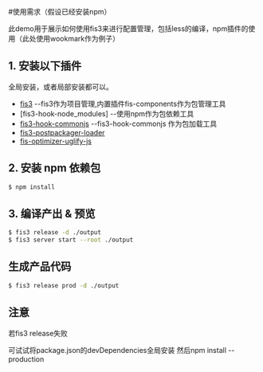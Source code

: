 #使用需求（假设已经安装npm）

此demo用于展示如何使用fis3来进行配置管理，包括less的编译，npm插件的使用（此处使用wookmark作为例子）

## 1. 安装以下插件
全局安装，或者局部安装都可以。

* [fis3](https://github.com/fex-team/fis3) 
  --fis3作为项目管理,内置插件fis-components作为包管理工具
* [fis3-hook-node_modules]
  --使用npm作为包依赖工具
* [fis3-hook-commonjs](https://github.com/fex-team/fis3-hook-commonjs)
  --fis3-hook-commonjs 作为包加载工具
* [fis3-postpackager-loader](https://github.com/fex-team/fis3-postpackager-loader)
* [fis-optimizer-uglify-js](https://github.com/fex-team/fis-optimizer-uglify-js)



## 2. 安装 npm 依赖包

```bash
$ npm install 
```

## 3. 编译产出 & 预览

```bash
$ fis3 release -d ./output
$ fis3 server start --root ./output
```

## 生成产品代码

```bash
$ fis3 release prod -d ./output
```

## 注意
若fis3 release失败

可试试将package.json的devDependencies全局安装
然后npm install  --production
